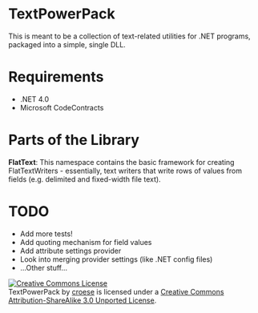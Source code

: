 TextPowerPack
=============

This is meant to be a collection of text-related utilities for .NET programs, packaged
into a simple, single DLL.

Requirements
============

* .NET 4.0
* Microsoft CodeContracts

Parts of the Library
====================

__FlatText__: This namespace contains the basic framework for creating FlatTextWriters - essentially,
text writers that write rows of values from fields (e.g. delimited and fixed-width file text).

TODO
====

* Add more tests!
* Add quoting mechanism for field values
* Add attribute settings provider
* Look into merging provider settings (like .NET config files)
* ...Other stuff...

<a rel="license" href="http://creativecommons.org/licenses/by-sa/3.0/deed.en_US"><img alt="Creative Commons License" style="border-width:0" src="http://i.creativecommons.org/l/by-sa/3.0/88x31.png" /></a><br /><span xmlns:dct="http://purl.org/dc/terms/" href="http://purl.org/dc/dcmitype/Text" property="dct:title" rel="dct:type">TextPowerPack</span> by <a xmlns:cc="http://creativecommons.org/ns#" href="https://github.com/croese/TextPowerPack" property="cc:attributionName" rel="cc:attributionURL">croese</a> is licensed under a <a rel="license" href="http://creativecommons.org/licenses/by-sa/3.0/deed.en_US">Creative Commons Attribution-ShareAlike 3.0 Unported License</a>.
